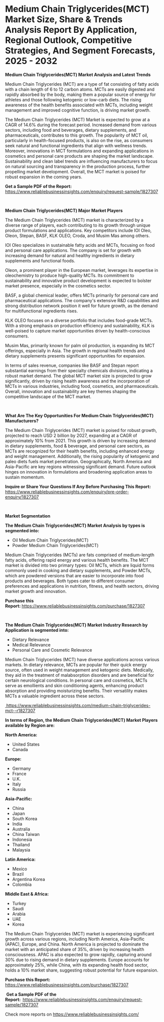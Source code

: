 <p><h1>Medium Chain Triglycerides(MCT) Market Size, Share & Trends Analysis Report By Application, Regional Outlook, Competitive Strategies, And Segment Forecasts, 2025 - 2032</h1></p><p><strong>Medium Chain Triglycerides(MCT) Market Analysis and Latest Trends</strong></p>
<p><p>Medium Chain Triglycerides (MCT) are a type of fat consisting of fatty acids with a chain length of 6 to 12 carbon atoms. MCTs are easily digested and rapidly absorbed by the body, making them a popular source of energy for athletes and those following ketogenic or low-carb diets. The rising awareness of the health benefits associated with MCTs, including weight management and improved cognitive function, is driving market growth.</p><p>The Medium Chain Triglycerides (MCT) Market is expected to grow at a CAGR of 14.6% during the forecast period. Increased demand from various sectors, including food and beverages, dietary supplements, and pharmaceuticals, contributes to this growth. The popularity of MCT oil, particularly in health-focused products, is also on the rise, as consumers seek natural and functional ingredients that align with wellness trends. Moreover, innovations in MCT formulations and expanding applications in cosmetics and personal care products are shaping the market landscape. Sustainability and clean label trends are influencing manufacturers to focus on natural sourcing and transparency in the production process, further propelling market development. Overall, the MCT market is poised for robust expansion in the coming years.</p></p>
<p><strong>Get a Sample PDF of the Report:&nbsp;</strong> <a href="https://www.reliablebusinessinsights.com/enquiry/request-sample/1827307?utm_campaign=3298&utm_medium=2&utm_source=Github&utm_content=ia&utm_term=03042025&utm_id=medium-chain-triglyceridesmct">https://www.reliablebusinessinsights.com/enquiry/request-sample/1827307</a></p>
<p>&nbsp;</p>
<p><strong>Medium Chain Triglycerides(MCT) Major Market Players</strong></p>
<p><p>The Medium Chain Triglycerides (MCT) market is characterized by a diverse range of players, each contributing to its growth through unique product formulations and applications. Key competitors include IOI Oleo, Oleon, Stepan, BASF, KLK OLEO, Croda, and Musim Mas among others.</p><p>IOI Oleo specializes in sustainable fatty acids and MCTs, focusing on food and personal care applications. The company is set for growth with increasing demand for natural and healthy ingredients in dietary supplements and functional foods.</p><p>Oleon, a prominent player in the European market, leverages its expertise in oleochemistry to produce high-quality MCTs. Its commitment to sustainability and innovative product development is expected to bolster market presence, especially in the cosmetics sector.</p><p>BASF, a global chemical leader, offers MCTs primarily for personal care and pharmaceutical applications. The company's extensive R&D capabilities and strong distribution network position it well for future growth, as the demand for multifunctional ingredients rises.</p><p>KLK OLEO focuses on a diverse portfolio that includes food-grade MCTs. With a strong emphasis on production efficiency and sustainability, KLK is well-poised to capture market opportunities driven by health-conscious consumers.</p><p>Musim Mas, primarily known for palm oil production, is expanding its MCT offerings, especially in Asia. The growth in regional health trends and dietary supplements presents significant opportunities for expansion.</p><p>In terms of sales revenue, companies like BASF and Stepan report substantial earnings from their specialty chemicals divisions, indicating a robust market demand. The global MCT market size is projected to grow significantly, driven by rising health awareness and the incorporation of MCTs in various industries, including food, cosmetics, and pharmaceuticals. Overall, innovation and sustainability are key themes shaping the competitive landscape of the MCT market.</p></p>
<p>&nbsp;</p>
<p><strong>What Are The Key Opportunities For Medium Chain Triglycerides(MCT) Manufacturers?</strong></p>
<p><p>The Medium Chain Triglycerides (MCT) market is poised for robust growth, projected to reach USD 2 billion by 2027, expanding at a CAGR of approximately 10% from 2021. This growth is driven by increasing demand in dietary supplements, food & beverage, and personal care sectors, as MCTs are recognized for their health benefits, including enhanced energy and weight management. Additionally, the rising popularity of ketogenic and paleo diets fuels market penetration. Geographically, North America and Asia-Pacific are key regions witnessing significant demand. Future outlook hinges on innovation in formulations and broadening application areas to sustain momentum.</p></p>
<p><strong>Inquire or Share Your Questions If Any Before Purchasing This Report:</strong> <a href="https://www.reliablebusinessinsights.com/enquiry/pre-order-enquiry/1827307?utm_campaign=3298&utm_medium=2&utm_source=Github&utm_content=ia&utm_term=03042025&utm_id=medium-chain-triglyceridesmct">https://www.reliablebusinessinsights.com/enquiry/pre-order-enquiry/1827307</a></p>
<p>&nbsp;</p>
<p><strong>Market Segmentation</strong></p>
<p><strong>The Medium Chain Triglycerides(MCT) Market Analysis by types is segmented into:</strong></p>
<p><ul><li>Oil Medium Chain Triglycerides(MCT)</li><li>Powder Medium Chain Triglycerides(MCT)</li></ul></p>
<p><p>Medium Chain Triglycerides (MCTs) are fats comprised of medium-length fatty acids, offering rapid energy and various health benefits. The MCT market is divided into two primary types: Oil MCTs, which are liquid forms commonly used in cooking and dietary supplements, and Powder MCTs, which are powdered versions that are easier to incorporate into food products and beverages. Both types cater to different consumer preferences and applications in nutrition, fitness, and health sectors, driving market growth and innovation.</p></p>
<p><strong>Purchase this Report:&nbsp;</strong><a href="https://www.reliablebusinessinsights.com/purchase/1827307?utm_campaign=3298&utm_medium=2&utm_source=Github&utm_content=ia&utm_term=03042025&utm_id=medium-chain-triglyceridesmct">https://www.reliablebusinessinsights.com/purchase/1827307</a></p>
<p>&nbsp;</p>
<p><strong>The Medium Chain Triglycerides(MCT) Market Industry Research by Application is segmented into:</strong></p>
<p><ul><li>Dietary Relevance</li><li>Medical Relevance</li><li>Personal Care and Cosmetic Relevance</li></ul></p>
<p><p>Medium Chain Triglycerides (MCT) have diverse applications across various markets. In dietary relevance, MCTs are popular for their quick energy source, often used in weight management and ketogenic diets. Medically, they aid in the treatment of malabsorption disorders and are beneficial for certain neurological conditions. In personal care and cosmetics, MCTs serve as emollients and skin conditioning agents, enhancing product absorption and providing moisturizing benefits. Their versatility makes MCTs a valuable ingredient across these sectors.</p></p>
<p><a href="https://www.reliablebusinessinsights.com/medium-chain-triglycerides-mct--r1827307?utm_campaign=3298&utm_medium=2&utm_source=Github&utm_content=ia&utm_term=03042025&utm_id=medium-chain-triglyceridesmct">&nbsp;https://www.reliablebusinessinsights.com/medium-chain-triglycerides-mct--r1827307</a></p>
<p><strong>In terms of Region, the Medium Chain Triglycerides(MCT) Market Players available by Region are:</strong></p>
<p>
    <p> <strong> North America: </strong>
        <ul>
            <li>United States</li>
            <li>Canada</li>
        </ul>
        </p> 
    <p> <strong> Europe: </strong>
        <ul>
            <li>Germany</li>
            <li>France</li>
            <li>U.K.</li>
            <li>Italy</li>
            <li>Russia</li>
        </ul>
        </p> 
    <p> <strong> Asia-Pacific: </strong>
        <ul>
            <li>China</li>
            <li>Japan</li>
            <li>South Korea</li>
            <li>India</li>
            <li>Australia</li>
            <li>China Taiwan</li>
            <li>Indonesia</li>
            <li>Thailand</li>
            <li>Malaysia</li>
        </ul>
        </p> 
    <p> <strong> Latin America: </strong>
        <ul>
            <li>Mexico</li>
            <li>Brazil</li>
            <li>Argentina Korea</li>
            <li>Colombia</li>
        </ul>
        </p> 
    <p> <strong> Middle East & Africa: </strong>
        <ul>
            <li>Turkey</li>
            <li>Saudi</li>
            <li>Arabia</li>
            <li>UAE</li>
            <li>Korea</li>
        </ul>
    </p>
    </p>
<p><p>The Medium Chain Triglycerides (MCT) market is experiencing significant growth across various regions, including North America, Asia-Pacific (APAC), Europe, and China. North America is projected to dominate the market with an anticipated share of 35%, driven by increasing health consciousness. APAC is also expected to grow rapidly, capturing around 30% due to rising demand in dietary supplements. Europe accounts for approximately 25%, while China, with its expanding health food sector, holds a 10% market share, suggesting robust potential for future expansion.</p></p>
<p><strong>Purchase this Report: </strong><a href="https://www.reliablebusinessinsights.com/purchase/1827307?utm_campaign=3298&utm_medium=2&utm_source=Github&utm_content=ia&utm_term=03042025&utm_id=medium-chain-triglyceridesmct">https://www.reliablebusinessinsights.com/purchase/1827307</a></p>
<p>&nbsp;<strong>Get a Sample PDF of the Report:&nbsp;&nbsp;</strong><a href="https://www.reliablebusinessinsights.com/enquiry/request-sample/1827307?utm_campaign=3298&utm_medium=2&utm_source=Github&utm_content=ia&utm_term=03042025&utm_id=medium-chain-triglyceridesmct">https://www.reliablebusinessinsights.com/enquiry/request-sample/1827307</a></p>
<p><strong></strong></p>
<p>Check more reports on <a href="https://www.reliablebusinessinsights.com/?utm_campaign=3298&utm_medium=2&utm_source=Github&utm_content=ia&utm_term=03042025&utm_id=medium-chain-triglyceridesmct">https://www.reliablebusinessinsights.com/</a></p>